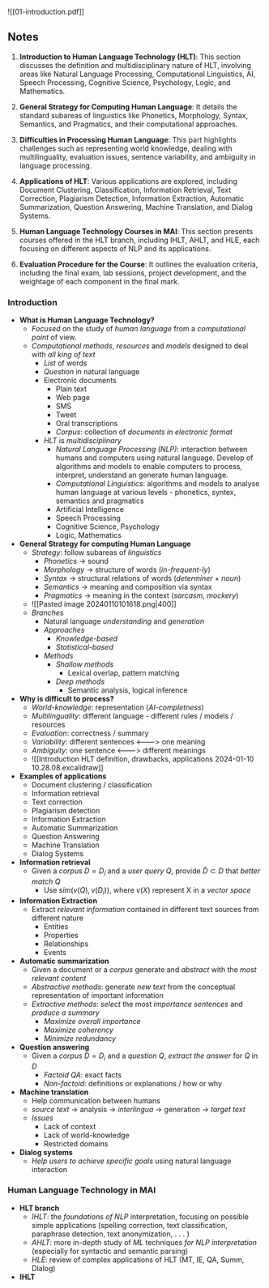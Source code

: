 ![[01-introduction.pdf]]
## Notes

1. **Introduction to Human Language Technology (HLT)**: This section discusses the definition and multidisciplinary nature of HLT, involving areas like Natural Language Processing, Computational Linguistics, AI, Speech Processing, Cognitive Science, Psychology, Logic, and Mathematics.
    
2. **General Strategy for Computing Human Language**: It details the standard subareas of linguistics like Phonetics, Morphology, Syntax, Semantics, and Pragmatics, and their computational approaches.
    
3. **Difficulties in Processing Human Language**: This part highlights challenges such as representing world knowledge, dealing with multilinguality, evaluation issues, sentence variability, and ambiguity in language processing.
    
4. **Applications of HLT**: Various applications are explored, including Document Clustering, Classification, Information Retrieval, Text Correction, Plagiarism Detection, Information Extraction, Automatic Summarization, Question Answering, Machine Translation, and Dialog Systems.
    
5. **Human Language Technology Courses in MAI**: This section presents courses offered in the HLT branch, including IHLT, AHLT, and HLE, each focusing on different aspects of NLP and its applications.
    
6. **Evaluation Procedure for the Course**: It outlines the evaluation criteria, including the final exam, lab sessions, project development, and the weightage of each component in the final mark.
### Introduction
- **What is Human Language Technology?**
	- *Focused* on the study of *human language* from a *computational point* of view.
	- *Computational methods*, *resources* and *models* designed to deal with *all king of text*
		- *List* of words
		- *Question* in natural language
		- Electronic documents
			- Plain text
			- Web page
			- SMS
			- Tweet
			- Oral transcriptions
			- *Corpus*: collection of *documents in electronic format*
		- *HLT* is *multidisciplinary*
			- *Natural Language Processing (NLP)*: interaction between humans and computers using natural language. Develop of algorithms and models to enable computers to process, interpret, understand an generate human language.
			- *Computational Linguistics*: algorithms and models to analyse human language at various levels - phonetics, syntex, semantics and pragmatics
			- Artificial Intelligence
			- Speech Processing
			- Cognitive Science, Psychology
			- Logic, Mathematics
- **General Strategy for computing Human Language**
	- *Strategy*: follow subareas of *linguistics*
		- *Phonetics*         $\longrightarrow$       sound
		- *Morphology*     $\longrightarrow$       structure of words (*in-frequent-ly*)
		- *Syntax*              $\longrightarrow$       structural relations of words (*determiner* + *noun*)
		- *Semantics*        $\longrightarrow$       meaning and composition via syntax
		- *Pragmatics*      $\longrightarrow$       meaning in the context (*sarcasm*, *mockery*)
	- ![[Pasted image 20240110101618.png|400]]
	- *Branches*
		- Natural language *understanding* and *generation*
		- *Approaches*
			- *Knowledge-based*
			- *Statistical-based*
		- *Methods*
			- *Shallow methods*
				- Lexical overlap, pattern matching
			- *Deep methods*
				- Semantic analysis, logical inference
- **Why is difficult to process?**
	- *World-knowledge*: representation (*AI-completness*)
	- *Multilinguality*: different language - different rules / models / resources
	- *Evaluation*:  correctness / summary
	- *Variability*: different sentences <---> one meaning
	- *Ambiguity*:          one sentence <---> different meanings
	- ![[Introduction HLT definition, drawbacks, applications 2024-01-10 10.28.08.excalidraw]]
- **Examples of applications**
	- Document clustering / classification
	- Information retrieval
	- Text correction
	- Plagiarism detection 
	- Information Extraction 
	- Automatic Summarization 
	- Question Answering 
	- Machine Translation
	- Dialog Systems
- **Information retrieval**
	- Given a *corpus* $D = {D_i}$ and a *user query* $Q$, provide $\hat{D}\subset D$ that *better match* $Q$
		- Use $sim(v(Q),v(D_i))$, where $v(X)$ represent X in a *vector space*
- **Information Extraction**
	- Extract *relevant information* contained in different text sources from different nature
		- Entities
		- Properties
		- Relationships
		- Events
- **Automatic summarization**
	- Given a document or a *corpus* generate and *abstract* with the *most relevant content*
	- *Abstractive methods*: generate *new text* from the conceptual representation of important information
	- *Extractive methods*: *select* the most *importance sentences*  and *produce a summary*
		- *Maximize overall importance*
		- *Maximize coherency*
		- *Minimize redundancy*
- **Question answering**
	- Given a *corpus* $D={D_{i}}$ and a *question* $Q$, *extract the answer* for $Q$ in $D$
		- *Factoid QA*: exact facts
		- *Non-factoid*: definitions or explanations / how or why
- **Machine translation**
	- Help communication between humans
	- *source text* $\rightarrow$ analysis $\rightarrow$ *interlingua* $\rightarrow$ generation $\rightarrow$ *target text*
	- *Issues*
		- Lack of context
		- Lack of world-knowledge
		- Restricted domains
- **Dialog systems**
	- *Help users to achieve specific goals* using natural language interaction
### Human Language Technology in MAI
* **HLT branch**
	* *IHLT*: the *foundations of NLP* interpretation, focusing on possible simple applications (spelling correction, text classification, paraphrase detection, text anonymization, . . . )
	* *AHLT*: more in-depth study of *ML* techniques *for NLP interpretation* (especially for syntactic and semantic parsing)
	* *HLE*: review of complex applications of HLT (MT, IE, QA, Summ, Dialog)
* **IHLT**